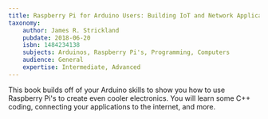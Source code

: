 ```yaml
---
title: Raspberry Pi for Arduino Users: Building IoT and Network Applications and Devices
taxonomy:
	author: James R. Strickland
	pubdate: 2018-06-20
	isbn: 1484234138
	subjects: Arduinos, Raspberry Pi's, Programming, Computers
	audience: General
	expertise: Intermediate, Advanced
---
```

This book builds off of your Arduino skills to show you how to use Raspberry Pi's to create even cooler electronics.  You will learn some C++ coding, connecting your applications to the internet, and more.